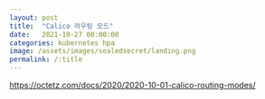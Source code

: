 ```yaml
---
layout: post
title:  "Calico 라우팅 모드"
date:   2021-10-27 00:00:00
categories: kubernetes hpa
image: /assets/images/sealedsecret/landing.png
permalink: /:title
---
```

https://octetz.com/docs/2020/2020-10-01-calico-routing-modes/
